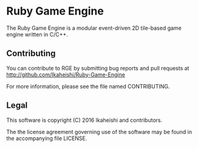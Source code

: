 Ruby Game Engine
====================
The Ruby Game Engine is a modular event-driven 2D tile-based game engine
written in C/C++.


Contributing
--------------------
You can contribute to RGE by submitting bug reports and pull requests at
http://github.com/Ikaheishi/Ruby-Game-Engine

For more information, please see the file named CONTRIBUTING.


Legal
--------------------
This software is copyright (C) 2016 Ikaheishi and contributors.

The the license agreement governing use of the software may be found in the
accompanying file LICENSE.
